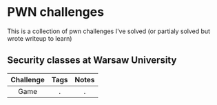 # PWN challenges
This is a collection of pwn challenges I've solved (or partialy solved but wrote writeup to learn)


## Security classes at Warsaw University
|     Challenge     |     Tags     |     Notes     |
|     :---:         |     :---:    |     :---:     |
|  Game             | .            | .             |